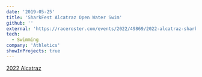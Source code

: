 ```yaml
---
date: '2019-05-25'
title: 'SharkFest Alcatraz Open Water Swim'
github: ''
external: 'https://raceroster.com/events/2022/49869/2022-alcatraz-sharkfest-swim'
tech:
  - Swimming
company: 'Athletics'
showInProjects: true
---
```


[2022 Alcatraz](https://raceroster.com/events/2022/49869/2022-alcatraz-sharkfest-swim)
